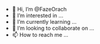 - 👋 Hi, I’m @FazeOrach
- 👀 I’m interested in ...
- 🌱 I’m currently learning ...
- 💞️ I’m looking to collaborate on ...
- 📫 How to reach me ...

<!---
FazeOrach/FazeOrach is a ✨ special ✨ repository because its `README.md` (this file) appears on your GitHub profile.
You can click the Preview link to take a look at your changes.
--->
